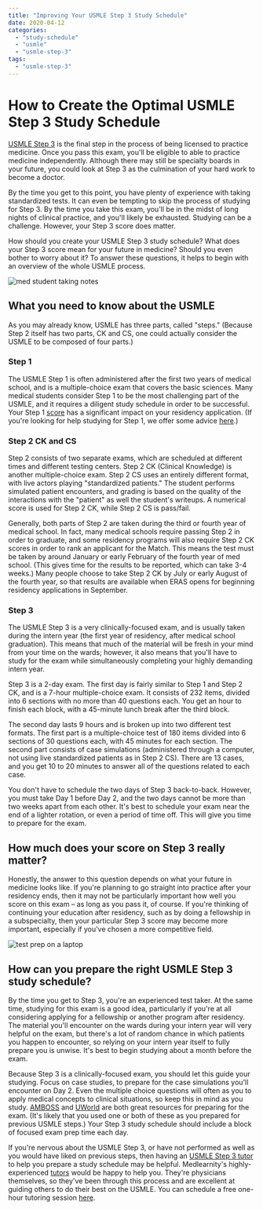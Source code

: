 ```yaml
---
title: "Improving Your USMLE Step 3 Study Schedule"
date: 2020-04-12
categories: 
  - "study-schedule"
  - "usmle"
  - "usmle-step-3"
tags: 
  - "usmle-step-3"
---
```


# How to Create the Optimal USMLE Step 3 Study Schedule

[USMLE Step 3](https://www.medlearnity.com/usmle-step-3/) is the final step in the process of being licensed to practice medicine. Once you pass this exam, you'll be eligible to able to practice medicine independently. Although there may still be specialty boards in your future, you could look at Step 3 as the culmination of your hard work to become a doctor.

By the time you get to this point, you have plenty of experience with taking standardized tests. It can even be tempting to skip the process of studying for Step 3. By the time you take this exam, you'll be in the midst of long nights of clinical practice, and you'll likely be exhausted. Studying can be a challenge. However, your Step 3 score does matter.

How should you create your USMLE Step 3 study schedule? What does your Step 3 score mean for your future in medicine? Should you even bother to worry about it? To answer these questions, it helps to begin with an overview of the whole USMLE process.

![med student taking notes](//www.medlearnity.com/wp-content/uploads/2020/04/study-schedule-1024x768.jpg "study-schedule")

## What you need to know about the USMLE

As you may already know, USMLE has three parts, called "steps." (Because Step 2 itself has two parts, CK and CS, one could actually consider the USMLE to be composed of four parts.)

### **Step 1**

The USMLE Step 1 is often administered after the first two years of medical school, and is a multiple-choice exam that covers the basic sciences. Many medical students consider Step 1 to be the most challenging part of the USMLE, and it requires a diligent study schedule in order to be successful. Your Step 1 [score](https://www.medlearnity.com/usmle-step-1-percentiles/) has a significant impact on your residency application. (If you're looking for help studying for Step 1, we offer some advice [here](https://www.medlearnity.com/how-to-study-for-usmle-step-1/).)

### Step 2 CK and CS

Step 2 consists of two separate exams, which are scheduled at different times and different testing centers. Step 2 CK (Clinical Knowledge) is another multiple-choice exam. Step 2 CS uses an entirely different format, with live actors playing "standardized patients." The student performs simulated patient encounters, and grading is based on the quality of the interactions with the "patient" as well the student's writeups. A numerical score is used for Step 2 CK, while Step 2 CS is pass/fail.

Generally, both parts of Step 2 are taken during the third or fourth year of medical school. In fact, many medical schools require passing Step 2 in order to graduate, and some residency programs will also require Step 2 CK scores in order to rank an applicant for the Match. This means the test must be taken by around January or early February of the fourth year of med school. (This gives time for the results to be reported, which can take 3-4 weeks.) Many people choose to take Step 2 CK by July or early August of the fourth year, so that results are available when ERAS opens for beginning residency applications in September.

### **Step 3**

The USMLE Step 3 is a very clinically-focused exam, and is usually taken during the intern year (the first year of residency, after medical school graduation). This means that much of the material will be fresh in your mind from your time on the wards; however, it also means that you'll have to study for the exam while simultaneously completing your highly demanding intern year.

Step 3 is a 2-day exam. The first day is fairly similar to Step 1 and Step 2 CK, and is a 7-hour multiple-choice exam. It consists of 232 items, divided into 6 sections with no more than 40 questions each. You get an hour to finish each block, with a 45-minute lunch break after the third block.

The second day lasts 9 hours and is broken up into two different test formats. The first part is a multiple-choice test of 180 items divided into 6 sections of 30 questions each, with 45 minutes for each section. The second part consists of case simulations (administered through a computer, not using live standardized patients as in Step 2 CS). There are 13 cases, and you get 10 to 20 minutes to answer all of the questions related to each case.

You don't have to schedule the two days of Step 3 back-to-back. However, you must take Day 1 before Day 2, and the two days cannot be more than two weeks apart from each other. It's best to schedule your exam near the end of a lighter rotation, or even a period of time off. This will give you time to prepare for the exam.

## How much does your score on Step 3 really matter?

Honestly, the answer to this question depends on what your future in medicine looks like. If you're planning to go straight into practice after your residency ends, then it may not be particularly important how well you score on this exam – as long as you pass it, of course. If you're thinking of continuing your education after residency, such as by doing a fellowship in a subspecialty, then your particular Step 3 score may become more important, especially if you've chosen a more competitive field.

![test prep on a laptop](//www.medlearnity.com/wp-content/uploads/2020/04/USMLE-study-schedule-1024x682.jpg "USMLE-study-schedule")

## How can you prepare the right USMLE Step 3 study schedule?

By the time you get to Step 3, you're an experienced test taker. At the same time, studying for this exam is a good idea, particularly if you're at all considering applying for a fellowship or another program after residency. The material you'll encounter on the wards during your intern year will very helpful on the exam, but there's a lot of random chance in which patients you happen to encounter, so relying on your intern year itself to fully prepare you is unwise. It's best to begin studying about a month before the exam.

Because Step 3 is a clinically-focused exam, you should let this guide your studying. Focus on case studies, to prepare for the case simulations you'll encounter on Day 2. Even the multiple choice questions will often as you to apply medical concepts to clinical situations, so keep this in mind as you study. [AMBOSS](https://www.amboss.com/us) and [UWorld](https://www.uworld.com/) are both great resources for preparing for the exam. (It's likely that you used one or both of these as you prepared for previous USMLE steps.) Your Step 3 study schedule should include a block of focused exam prep time each day.

If you're nervous about the USMLE Step 3, or have not performed as well as you would have liked on previous steps, then having an [USMLE Step 3 tutor](https://www.medlearnity.com/usmle-step-3/) to help you prepare a study schedule may be helpful. Medlearnity's highly-experienced [tutors](https://www.medlearnity.com/our-tutors/) would be happy to help you. They're physicians themselves, so they've been through this process and are excellent at guiding others to do their best on the USMLE. You can schedule a free one-hour tutoring session [here](https://www.medlearnity.com/start-here/).
